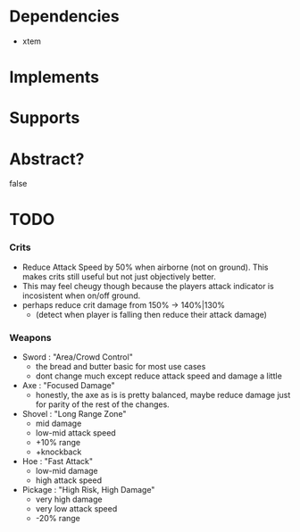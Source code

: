 # Dependencies
* xtem

# Implements

# Supports

# Abstract?
false

# TODO

### Crits
- Reduce Attack Speed by 50% when airborne (not on ground). This makes crits still useful but not just objectively better.
- This may feel cheugy though because the players attack indicator is incosistent when on/off ground.
- perhaps reduce crit damage from 150% -> 140%|130%
    * (detect when player is falling then reduce their attack damage)

### Weapons
- Sword : "Area/Crowd Control"
    * the bread and butter basic for most use cases
    * dont change much except reduce attack speed and damage a little
- Axe : "Focused Damage"
    * honestly, the axe as is is pretty balanced, maybe reduce damage just for parity of the rest of the changes.
- Shovel : "Long Range Zone"
    * mid damage
    * low-mid attack speed
    * +10% range
    * +knockback
- Hoe : "Fast Attack"
    * low-mid damage
    * high attack speed
- Pickage : "High Risk, High Damage"
    * very high damage
    * very low attack speed
    * -20% range